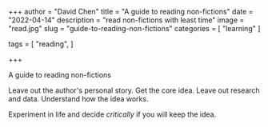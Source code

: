+++
author = "David Chen"
title = "A guide to reading non-fictions"
date = "2022-04-14"
description = "read non-fictions with least time"
image = "read.jpg"
slug = "guide-to-reading-non-fictions"
categories = [
    "learning"
]

tags = [
    "reading",
]
    
+++

A guide to reading non-fictions

Leave out the author's personal story.
Get the core idea.
Leave out research and data.
Understand how the idea works.

Experiment in life and decide *critically* if you will keep the idea.